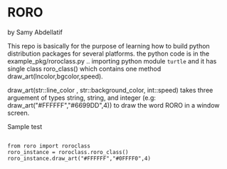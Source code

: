 # RORO
by Samy Abdellatif

This repo is basically for the purpose of learning how to build python distribution packages for several platforms. the python code is in the example_pkg/roroclass.py .. importing python module `turtle` and it has single class roro_class() which contains one method draw_art(lncolor,bgcolor,speed).

draw_art(str::line_color , str::background_color, int::speed) takes three arguement of types string, string, and integer (e.g: draw_art("#FFFFFF","#6699DD",4)) to draw the word RORO in a window screen.

Sample test
<pre><code>
from roro import roroclass
roro_instance = roroclass.roro_class()
roro_instance.draw_art("#FFFFFF","#0FFFF0",4)
</code></pre>
